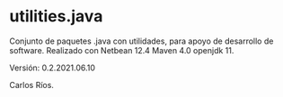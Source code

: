 # utilities.java

Conjunto de paquetes .java con utilidades, para apoyo de desarrollo de software.
Realizado con Netbean 12.4 Maven 4.0 openjdk 11.

Versión: 0.2.2021.06.10

Carlos Ríos.
